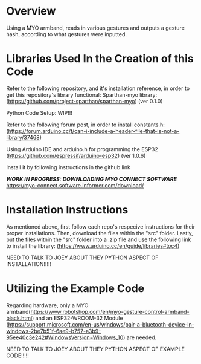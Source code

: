 # Overview
Using a MYO armband, reads in various gestures and outputs a gesture hash, according to what gestures were inputted.
# Libraries Used In the Creation of this Code
Refer to the following repository, and it's installation reference, in order to get this repository's library functional:
Sparthan-myo library: (https://github.com/project-sparthan/sparthan-myo) (ver 0.1.0)

Python Code Setup: WIP!!!

Refer to the following forum post, in order to install constants.h: (https://forum.arduino.cc/t/can-i-include-a-header-file-that-is-not-a-library/37468)

Using Arduino IDE and arduino.h for programming the ESP32 (https://github.com/espressif/arduino-esp32) (ver 1.0.6)

Install it by following instructions in the github link

***WORK IN PROGRESS: DOWNLOADING MYO CONNECT SOFTWARE***
https://myo-connect.software.informer.com/download/

# Installation Instructions
As mentioned above, first follow each repo's respecive instructions for their proper installations. Then, download the files within the "src" folder. Lastly, put the files witnin the "src" folder into a .zip file and use the following link to install the library: (https://www.arduino.cc/en/guide/libraries#toc4)

NEED TO TALK TO JOEY ABOUT THEY PYTHON ASPECT OF INSTALLATION!!!!!

# Utilizing the Example Code
Regarding hardware, only a MYO armband(https://www.robotshop.com/en/myo-gesture-control-armband-black.html) and an ESP32-WROOM-32 Module (https://support.microsoft.com/en-us/windows/pair-a-bluetooth-device-in-windows-2be7b51f-6ae9-b757-a3b9-95ee40c3e242#WindowsVersion=Windows_10) are needed.

NEED TO TALK TO JOEY ABOUT THEY PYTHON ASPECT OF EXAMPLE CODE!!!!!
